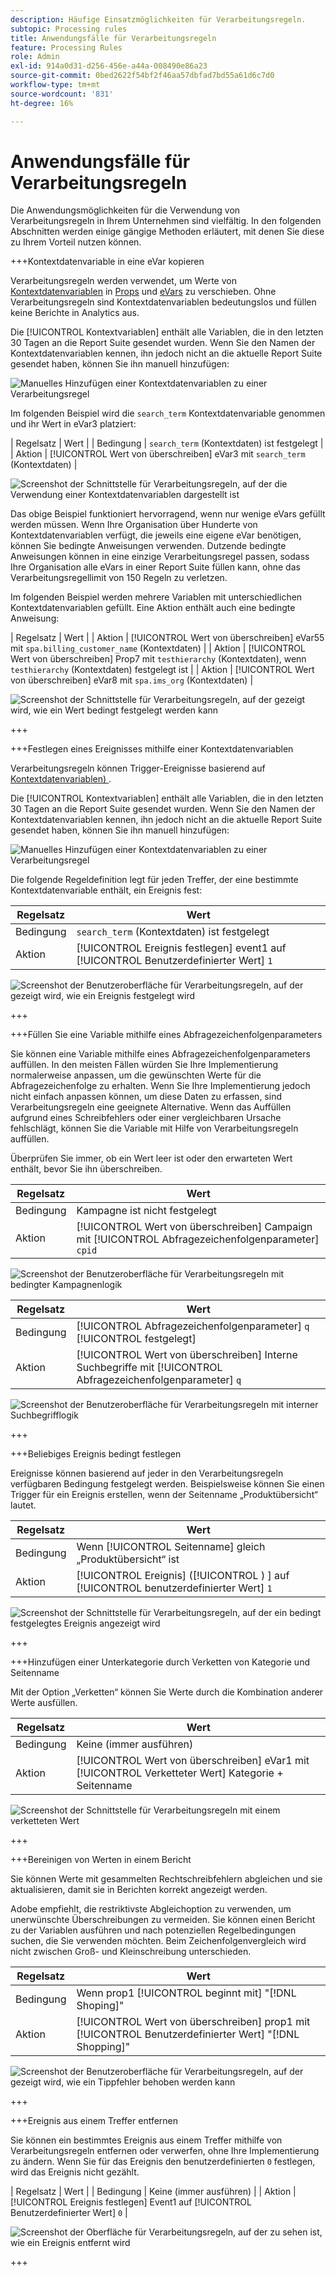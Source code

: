 ```yaml
---
description: Häufige Einsatzmöglichkeiten für Verarbeitungsregeln.
subtopic: Processing rules
title: Anwendungsfälle für Verarbeitungsregeln
feature: Processing Rules
role: Admin
exl-id: 914a0d31-d256-456e-a44a-008490e86a23
source-git-commit: 0bed2622f54bf2f46aa57dbfad7bd55a61d6c7d0
workflow-type: tm+mt
source-wordcount: '831'
ht-degree: 16%

---
```


# Anwendungsfälle für Verarbeitungsregeln

Die Anwendungsmöglichkeiten für die Verwendung von Verarbeitungsregeln in Ihrem Unternehmen sind vielfältig. In den folgenden Abschnitten werden einige gängige Methoden erläutert, mit denen Sie diese zu Ihrem Vorteil nutzen können.

+++Kontextdatenvariable in eine eVar kopieren

Verarbeitungsregeln werden verwendet, um Werte von [Kontextdatenvariablen](/help/implement/vars/page-vars/contextdata.md) in [Props](/help/components/dimensions/prop.md) und [eVars](/help/components/dimensions/evar.md) zu verschieben. Ohne Verarbeitungsregeln sind Kontextdatenvariablen bedeutungslos und füllen keine Berichte in Analytics aus.

Die [!UICONTROL Kontextvariablen] enthält alle Variablen, die in den letzten 30 Tagen an die Report Suite gesendet wurden. Wenn Sie den Namen der Kontextdatenvariablen kennen, ihn jedoch nicht an die aktuelle Report Suite gesendet haben, können Sie ihn manuell hinzufügen:

![Manuelles Hinzufügen einer Kontextdatenvariablen zu einer Verarbeitungsregel](assets/add-context-variable.png)

Im folgenden Beispiel wird die `search_term` Kontextdatenvariable genommen und ihr Wert in eVar3 platziert:

| Regelsatz | Wert |
| Bedingung | `search_term` (Kontextdaten) ist festgelegt |
| Aktion | [!UICONTROL Wert von überschreiben] eVar3 mit `search_term` (Kontextdaten) |

![Screenshot der Schnittstelle für Verarbeitungsregeln, auf der die Verwendung einer Kontextdatenvariablen dargestellt ist](assets/set-context-data.png)

Das obige Beispiel funktioniert hervorragend, wenn nur wenige eVars gefüllt werden müssen. Wenn Ihre Organisation über Hunderte von Kontextdatenvariablen verfügt, die jeweils eine eigene eVar benötigen, können Sie bedingte Anweisungen verwenden. Dutzende bedingte Anweisungen können in eine einzige Verarbeitungsregel passen, sodass Ihre Organisation alle eVars in einer Report Suite füllen kann, ohne das Verarbeitungsregellimit von 150 Regeln zu verletzen.

Im folgenden Beispiel werden mehrere Variablen mit unterschiedlichen Kontextdatenvariablen gefüllt. Eine Aktion enthält auch eine bedingte Anweisung:

| Regelsatz | Wert |
| Aktion | [!UICONTROL Wert von überschreiben] eVar55 mit `spa.billing_customer_name` (Kontextdaten) |
| Aktion | [!UICONTROL Wert von überschreiben] Prop7 mit `testhierarchy` (Kontextdaten), wenn `testhierarchy` (Kontextdaten) festgelegt ist |
| Aktion | [!UICONTROL Wert von überschreiben] eVar8 mit `spa.ims_org` (Kontextdaten) |

![Screenshot der Schnittstelle für Verarbeitungsregeln, auf der gezeigt wird, wie ein Wert bedingt festgelegt werden kann](assets/add-conditional.png)

+++

+++Festlegen eines Ereignisses mithilfe einer Kontextdatenvariablen

Verarbeitungsregeln können Trigger-Ereignisse basierend auf [Kontextdatenvariablen) ](/help/implement/vars/page-vars/contextdata.md).

Die [!UICONTROL Kontextvariablen] enthält alle Variablen, die in den letzten 30 Tagen an die Report Suite gesendet wurden. Wenn Sie den Namen der Kontextdatenvariablen kennen, ihn jedoch nicht an die aktuelle Report Suite gesendet haben, können Sie ihn manuell hinzufügen:

![Manuelles Hinzufügen einer Kontextdatenvariablen zu einer Verarbeitungsregel](assets/add-context-variable.png)

Die folgende Regeldefinition legt für jeden Treffer, der eine bestimmte Kontextdatenvariable enthält, ein Ereignis fest:

| Regelsatz | Wert |
| --- | --- |
| Bedingung | `search_term` (Kontextdaten) ist festgelegt |
| Aktion | [!UICONTROL Ereignis festlegen] event1 auf [!UICONTROL Benutzerdefinierter Wert] `1` |

![Screenshot der Benutzeroberfläche für Verarbeitungsregeln, auf der gezeigt wird, wie ein Ereignis festgelegt wird](assets/processing_rule_set_event.png)

+++

+++Füllen Sie eine Variable mithilfe eines Abfragezeichenfolgenparameters

Sie können eine Variable mithilfe eines Abfragezeichenfolgenparameters auffüllen. In den meisten Fällen würden Sie Ihre Implementierung normalerweise anpassen, um die gewünschten Werte für die Abfragezeichenfolge zu erhalten. Wenn Sie Ihre Implementierung jedoch nicht einfach anpassen können, um diese Daten zu erfassen, sind Verarbeitungsregeln eine geeignete Alternative. Wenn das Auffüllen aufgrund eines Schreibfehlers oder einer vergleichbaren Ursache fehlschlägt, können Sie die Variable mit Hilfe von Verarbeitungsregeln auffüllen.

Überprüfen Sie immer, ob ein Wert leer ist oder den erwarteten Wert enthält, bevor Sie ihn überschreiben.

| Regelsatz | Wert |
| --- | --- |
| Bedingung | Kampagne ist nicht festgelegt |
| Aktion | [!UICONTROL Wert von überschreiben] Campaign mit [!UICONTROL Abfragezeichenfolgenparameter] `cpid` |

![Screenshot der Benutzeroberfläche für Verarbeitungsregeln mit bedingter Kampagnenlogik](assets/set-campaign-conditionally.png)

| Regelsatz | Wert |
| --- | --- |
| Bedingung | [!UICONTROL Abfragezeichenfolgenparameter] `q` [!UICONTROL festgelegt] |
| Aktion | [!UICONTROL Wert von überschreiben] Interne Suchbegriffe mit [!UICONTROL Abfragezeichenfolgenparameter] `q` |

![Screenshot der Benutzeroberfläche für Verarbeitungsregeln mit interner Suchbegrifflogik](assets/populate-internal-search-terms.png)

+++

+++Beliebiges Ereignis bedingt festlegen

Ereignisse können basierend auf jeder in den Verarbeitungsregeln verfügbaren Bedingung festgelegt werden. Beispielsweise können Sie einen Trigger für ein Ereignis erstellen, wenn der Seitenname „Produktübersicht“ lautet.

| Regelsatz | Wert |
| --- | --- |
| Bedingung | Wenn [!UICONTROL Seitenname] gleich „Produktübersicht“ ist |
| Aktion | [!UICONTROL Ereignis] ([!UICONTROL ) &#x200B;] auf [!UICONTROL benutzerdefinierter Wert] `1` |

![Screenshot der Schnittstelle für Verarbeitungsregeln, auf der ein bedingt festgelegtes Ereignis angezeigt wird](assets/set-product-view-event.png)

+++

+++Hinzufügen einer Unterkategorie durch Verketten von Kategorie und Seitenname

Mit der Option „Verketten“ können Sie Werte durch die Kombination anderer Werte ausfüllen.

| Regelsatz | Wert |
| --- | --- |
| Bedingung | Keine (immer ausführen) |
| Aktion | [!UICONTROL Wert von überschreiben] eVar1 mit [!UICONTROL Verketteter Wert] Kategorie + Seitenname |

![Screenshot der Schnittstelle für Verarbeitungsregeln mit einem verketteten Wert](assets/add-subcategory-using-concat.png)

+++

+++Bereinigen von Werten in einem Bericht

Sie können Werte mit gesammelten Rechtschreibfehlern abgleichen und sie aktualisieren, damit sie in Berichten korrekt angezeigt werden.

Adobe empfiehlt, die restriktivste Abgleichoption zu verwenden, um unerwünschte Überschreibungen zu vermeiden. Sie können einen Bericht zu der Variablen ausführen und nach potenziellen Regelbedingungen suchen, die Sie verwenden möchten. Beim Zeichenfolgenvergleich wird nicht zwischen Groß- und Kleinschreibung unterschieden.

| Regelsatz | Wert |
| --- | --- |
| Bedingung | Wenn prop1 [!UICONTROL beginnt mit] &quot;[!DNL Shoping]&quot; |
| Aktion | [!UICONTROL Wert von überschreiben] prop1 mit [!UICONTROL Benutzerdefinierter Wert] &quot;[!DNL Shopping]&quot; |

![Screenshot der Benutzeroberfläche für Verarbeitungsregeln, auf der gezeigt wird, wie ein Tippfehler behoben werden kann](assets/clean-up-values-in-report.png)

+++

+++Ereignis aus einem Treffer entfernen

Sie können ein bestimmtes Ereignis aus einem Treffer mithilfe von Verarbeitungsregeln entfernen oder verwerfen, ohne Ihre Implementierung zu ändern. Wenn Sie für das Ereignis den benutzerdefinierten `0` festlegen, wird das Ereignis nicht gezählt.

| Regelsatz | Wert |
| Bedingung | Keine (immer ausführen) |
| Aktion | [!UICONTROL Ereignis festlegen] Event1 auf [!UICONTROL Benutzerdefinierter Wert] `0` |

![Screenshot der Oberfläche für Verarbeitungsregeln, auf der zu sehen ist, wie ein Ereignis entfernt wird](assets/remove_event.png)

+++
